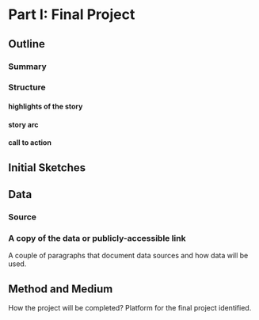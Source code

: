 # Part I: Final Project 
## Outline
### Summary
### Structure
#### highlights of the story
#### story arc
#### call to action 

## Initial Sketches

## Data
### Source 
### A copy of the data or publicly-accessible link 
A couple of paragraphs that document data sources and how data will be used.

## Method and Medium
How the project will be completed? 
Platform for the final project identified.


